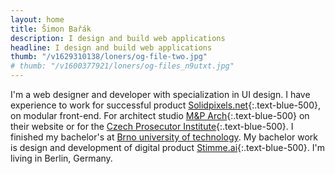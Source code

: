 ```yaml
---
layout: home
title: Šimon Bařák
description: I design and build web applications
headline: I design and build web applications
thumb: "/v1629310138/loners/og-file-two.jpg"
# thumb: "/v1600377921/loners/og-files_n9utxt.jpg"
---
```


I'm a web designer and developer with specialization in UI design. I have experience to work for successful product [Solidpixels.net](https://www.solidpixels.net){:.text-blue-500}, on modular front-end. For architect studio [M&P Arch](https://mparch.cz/){:.text-blue-500} on their website or for the [Czech Prosecutor Institute](https://www.behance.net/gallery/96467527/Czech-Prosecutor-Institute/){:.text-blue-500}. I finished my bachelor's at [Brno university of technology](https://www.vut.cz/en). My bachelor work is design and development of digital product [Stimme.ai](https://hlasem.com/){:.text-blue-500}. I'm living in Berlin, Germany.

<!-- Currently I'm developing [WavePage](https://wavepage.app/){:.text-blue-500} 👋🏼, editor for text-to-speech. Collaborating on visual comunication of the [Czech Prosecutor Intitute](https://www.behance.net/gallery/96467527/Czech-Prosecutor-Institute/){:.text-blue-400} 👨🏽‍💼 and I have one more year to finish studies of digital product at [Brno University of Technology](https://www.vutbr.cz/en/){:.text-blue-400} 📚 -->
